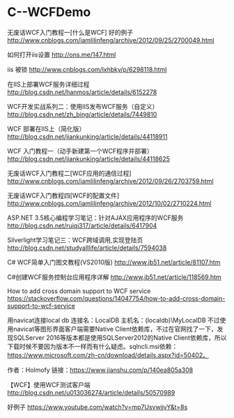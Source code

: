 # C--WCFDemo

无废话WCF入门教程一[什么是WCF] 好的例子
http://www.cnblogs.com/iamlilinfeng/archive/2012/09/25/2700049.html

如何打开iis设置
http://ons.me/147.html

iis 被锁
http://www.cnblogs.com/lxhbky/p/6298118.html


在IIS上部署WCF服务详细过程
http://blog.csdn.net/hanmos/article/details/6152278

WCF开发实战系列二：使用IIS发布WCF服务（自定义）
http://blog.csdn.net/zh_bing/article/details/7449810

WCF 部署在IIS上（简化版）
http://blog.csdn.net/jiankunking/article/details/44118911

WCF 入门教程一（动手新建第一个WCF程序并部署）
http://blog.csdn.net/jiankunking/article/details/44118625


无废话WCF入门教程二[WCF应用的通信过程]
http://www.cnblogs.com/iamlilinfeng/archive/2012/09/26/2703759.html

无废话WCF入门教程四[WCF的配置文件]
http://www.cnblogs.com/iamlilinfeng/archive/2012/10/02/2710224.html

ASP.NET 3.5核心编程学习笔记：针对AJAX应用程序的WCF服务
http://blog.csdn.net/ruiqi317/article/details/6417904

Silverlight学习笔记三：WCF跨域调用,实现登陆页
http://blog.csdn.net/studyalllife/article/details/7594038

C# WCF简单入门图文教程(VS2010版)
http://www.jb51.net/article/81107.htm

C#创建WCF服务控制台应用程序详解
http://www.jb51.net/article/118569.htm

How to add cross domain support to WCF service
https://stackoverflow.com/questions/14047754/how-to-add-cross-domain-support-to-wcf-service


用navicat连接local db
连接名：LocalDB
主机名：(localdb)\MyLocalDB
不过使用navicat等图形界面客户端需要Native Client依赖库，不过在官网找了一下，发现SQLServer 2016等版本都是使用SQLServer2012的Native Client依赖库，所以下载时候不要因为版本不一样而有什么疑虑。sqlncli.msi依赖：https://www.microsoft.com/zh-cn/download/details.aspx?id=50402。

作者：Holmofy
链接：https://www.jianshu.com/p/140ea805a308

【WCF】使用WCF测试客户端
http://blog.csdn.net/u013036274/article/details/50570989


好例子
https://www.youtube.com/watch?v=mp7UsvwjjvY&t=8s

